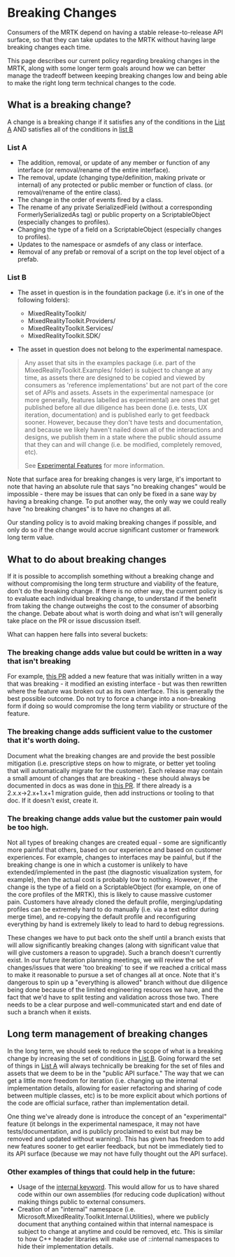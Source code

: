 # Breaking Changes

Consumers of the MRTK depend on having a stable release-to-release API surface, so that
they can take updates to the MRTK without having large breaking changes each time.

This page describes our current policy regarding breaking changes in the MRTK, along with some
longer term goals around how we can better manage the tradeoff between keeping breaking changes
low and being able to make the right long term technical changes to the code.

## What is a breaking change?

A change is a breaking change if it satisfies any of the conditions in the [List A](#list-a) AND satisfies all of
the conditions in [list B](#list-b)

### List A

- The addition, removal, or update of any member or function of any interface (or removal/rename
  of the entire interface).
- The removal, update (changing type/definition, making private or internal) of any protected or public
  member or function of class. (or removal/rename of the entire class).
- The change in the order of events fired by a class.
- The rename of any private SerializedField (without a corresponding FormerlySerializedAs tag) or public
  property on a ScriptableObject (especially changes to profiles).
- Changing the type of a field on a ScriptableObject (especially changes to profiles).
- Updates to the namespace or asmdefs of any class or interface.
- Removal of any prefab or removal of a script on the top level object of a prefab.

### List B

- The asset in question is in the foundation package (i.e. it's in one of the following folders):

  - MixedRealityToolkit/
  - MixedRealityToolkit.Providers/
  - MixedRealityToolkit.Services/ 
  - MixedRealityToolkit.SDK/

- The asset in question does not belong to the experimental namespace.

> Any asset that sits in the examples package (i.e. part of the MixedRealityToolkit.Examples/ folder)
> is subject to change at any time, as assets there are designed to be copied and viewed by consumers
> as 'reference implementations' but are not part of the core set of APIs and assets.
> Assets in the experimental namespace (or more generally, features labelled as experimental) are ones
> that get published before all due diligence has been done (i.e. tests, UX iteration, documentation) and
> is published early to get feedback sooner.  However, because they don't have tests and documentation, and
> because we likely haven't nailed down all of the interactions and designs, we publish them in a state
> where the public should assume that they can and will change (i.e. be modified, completely removed, etc).
> 
> See [Experimental Features](../ExperimentalFeatures.md) for more information.

Note that surface area for breaking changes is very large, it's important to note that having an absolute
rule that says "no breaking changes" would be impossible - there may be issues that can only be fixed in
a sane way by having a breaking change. To put another way, the only way we could really have "no breaking changes"
is to have no changes at all.

Our standing policy is to avoid making breaking changes if possible, and only do so if the change would
accrue significant customer or framework long term value.

## What to do about breaking changes

If it is possible to accomplish something without a breaking change and without compromising the long term
structure and viability of the feature, don't do the breaking change. If there is no other way, the
current policy is to evaluate each individual breaking change, to understand if the benefit from taking
the change outweighs the cost to the consumer of absorbing the change. Debate about what is worth doing
and what isn't will generally take place on the PR or issue discussion itself. 

What can happen here falls into several buckets:

### The breaking change adds value but could be written in a way that isn't breaking

For example, [this PR](https://github.com/microsoft/MixedRealityToolkit-Unity/pull/4882) added a new
feature that was initially written in a way that was breaking - it modified an existing interface -
but was then rewritten where the feature was broken out as its own interface. This is generally the
best possible outcome. Do not try to force a change into a non-breaking form if doing so would
compromise the long term viability or structure of the feature.

### The breaking change adds sufficient value to the customer that it's worth doing.

Document what the breaking changes are and provide the best possible mitigation (i.e. prescriptive
steps on how to migrate, or better yet tooling that will automatically migrate for the customer).
Each release may contain a small amount of changes that are breaking - these should always be
documented in docs as was done in [this PR](https://github.com/microsoft/MixedRealityToolkit-Unity/pull/4858).
If there already is a 2.x.x→2.x+1.x+1 migration guide, then add instructions or tooling to
that doc. If it doesn't exist, create it.

### The breaking change adds value but the customer pain would be too high.

Not all types of breaking changes are created equal - some are significantly more painful that others,
based on our experience and based on customer experiences. For example, changes to interfaces may be
painful, but if the breaking change is one in which a customer is unlikely to have extended/implemented
in the past (the diagnostic visualization system, for example), then the actual cost is probably low
to nothing. However, if the change is the type of a field on a ScriptableObject (for example, on one
of the core profiles of the MRTK), this is likely to cause massive customer pain. Customers have already
cloned the default profile, merging/updating profiles can be extremely hard to do manually (i.e. via a
text editor during merge time), and re-copying the default profile and reconfiguring everything by hand
is extremely likely to lead to hard to debug regressions.

These changes we have to put back onto the shelf until a branch exists that will allow significantly
breaking changes (along with significant value that will give customers a reason to upgrade). Such a
branch doesn't currently exist. In our future iteration planning meetings, we will review the set of
changes/issues that were 'too breaking' to see if we reached a critical mass to make it reasonable to
pursue a set of changes all at once. Note that it's dangerous to spin up a "everything is allowed" branch
without due diligence being done because of the limited engineering resources we have, and the fact that
we'd have to split testing and validation across those two. There needs to be a clear purpose and
well-communicated start and end date of such a branch when it exists.

## Long term management of breaking changes

In the long term, we should seek to reduce the scope of what is a breaking change by increasing the set
of conditions in [List B](#list-b). Going forward the set of things in [List A](#list-a) will always
technically be breaking for the set of files and assets that we deem to be in the "public API surface."
The way that we can get a little more freedom for iteration (i.e. changing up the internal implementation
details, allowing for easier refactoring and sharing of code between multiple classes, etc) is to be more
explicit about which portions of the code are official surface, rather than implementation detail.

One thing we've already done is introduce the concept of an "experimental" feature (it belongs in the
experimental namespace, it may not have tests/documentation, and is publicly proclaimed to exist but
may be removed and updated without warning). This has given has freedom to add new features sooner to
get earlier feedback, but not be immediately tied to its API surface (because we may not have fully
thought out the API surface).

### Other examples of things that could help in the future:

- Usage of the [internal keyword](https://docs.microsoft.com/en-us/dotnet/csharp/language-reference/keywords/internal).
  This would allow for us to have shared code within our own assemblies (for reducing code duplication)
  without making things public to external consumers.
- Creation of an "internal" namespace (i.e. Microsoft.MixedReality.Toolkit.Internal.Utilities),
  where we publicly document that anything contained within that internal namespace is subject to
  change at anytime and could be removed, etc. This is similar to how C++ header libraries will make
  use of ::internal namespaces to hide their implementation details.
